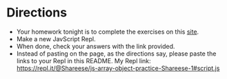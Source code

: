 # Directions

- Your homework tonight is to complete the exercises on this [site](https://github.com/LearnTeachCode/pair-partners/issues/42).
- Make a new JavScript Repl.
- When done, check your answers with the link provided.
- Instead of pasting on the page, as the directions say, please paste the links to your Repl in this README.
My Repl link: https://repl.it/@Shareese/js-array-object-practice-Shareese-1#script.js
